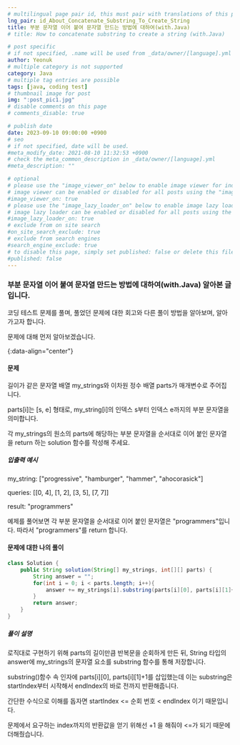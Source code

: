 ```yaml
---
# multilingual page pair id, this must pair with translations of this page. (This name must be unique)
lng_pair: id_About_Concatenate_Substring_To_Create_String
title: 부분 문자열 이어 붙여 문자열 만드는 방법에 대하여(with.Java)
# title: How to concatenate substring to create a string (with.Java)

# post specific
# if not specified, .name will be used from _data/owner/[language].yml
author: Yeonuk
# multiple category is not supported
category: Java
# multiple tag entries are possible
tags: [java, coding test]
# thumbnail image for post
img: ":post_pic1.jpg"
# disable comments on this page
# comments_disable: true

# publish date
date: 2023-09-10 09:00:00 +0900
# seo
# if not specified, date will be used.
#meta_modify_date: 2021-08-10 11:32:53 +0900
# check the meta_common_description in _data/owner/[language].yml
#meta_description: ""

# optional
# please use the "image_viewer_on" below to enable image viewer for individual pages or posts (_posts/ or [language]/_posts folders).
# image viewer can be enabled or disabled for all posts using the "image_viewer_posts: true" setting in _data/conf/main.yml.
#image_viewer_on: true
# please use the "image_lazy_loader_on" below to enable image lazy loader for individual pages or posts (_posts/ or [language]/_posts folders).
# image lazy loader can be enabled or disabled for all posts using the "image_lazy_loader_posts: true" setting in _data/conf/main.yml.
#image_lazy_loader_on: true
# exclude from on site search
#on_site_search_exclude: true
# exclude from search engines
#search_engine_exclude: true
# to disable this page, simply set published: false or delete this file
#published: false
---
```


<!-- outline-start -->

### 부분 문자열 이어 붙여 문자열 만드는 방법에 대하여(with.Java) 알아본 글입니다.

코딩 테스트 문제를 풀며, 풀었던 문제에 대한 회고와 다른 풀이 방법을 알아보며, 알아가고자 합니다.

문제에 대해 먼저 알아보겠습니다.

{:data-align="center"}

<!-- outline-end -->

#### 문제

길이가 같은 문자열 배열 my_strings와 이차원 정수 배열 parts가 매개변수로 주어집니다.

parts[i]는 [s, e] 형태로, my_string[i]의 인덱스 s부터 인덱스 e까지의 부분 문자열을 의미합니다.

각 my_strings의 원소의 parts에 해당하는 부분 문자열을 순서대로 이어 붙인 문자열을 return 하는 solution 함수를 작성해 주세요.

##### 입출력 예시

my_string: ["progressive", "hamburger", "hammer", "ahocorasick"]

queries: [[0, 4], [1, 2], [3, 5], [7, 7]]

result: "programmers"

예제를 풀어보면 각 부분 문자열을 순서대로 이어 붙인 문자열은 "programmers"입니다. 따라서 "programmers"를 return 합니다.

<!-- | i   | arr[i] | stk     |
| --- | ------ | ------- |
| 0   | 1      | []      |
| 1   | 4      | [1]     | -->

#### 문제에 대한 나의 풀이

```java
class Solution {
    public String solution(String[] my_strings, int[][] parts) {
        String answer = "";
        for(int i = 0; i < parts.length; i++){
            answer += my_strings[i].substring(parts[i][0], parts[i][1]+1);
        }
        return answer;
    }
}
```

##### 풀이 설명

로직대로 구현하기 위해 parts의 길이만큼 반복문을 순회하게 만든 뒤, String 타입의 answer에 my_strings의 문자열 요소를 substring 함수를 통해 저장합니다.

substring()함수 속 인자에 parts[i][0], parts[i][1]+1를 삽입했는데 이는 substring은 startIndex부터 시작해서 endIndex의 바로 전까지 반환해줍니다.

간단한 수식으로 이해를 돕자면 startIndex <= 순회 번호 < endIndex 이기 때문입니다.

문제에서 요구하는 index까지의 반환값을 얻기 위해선 +1 을 해줘야 <=가 되기 때문에 더해줬습니다.
